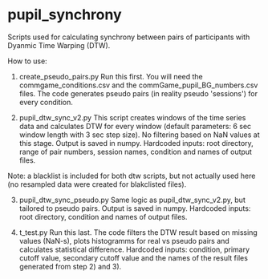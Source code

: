 # pupil_synchrony

Scripts used for calculating synchrony between pairs of participants with Dyanmic Time Warping (DTW).

How to use:

1) create_pseudo_pairs.py
Run this first. You will need the commgame_conditions.csv and the commGame_pupil_BG_numbers.csv files. The code generates pseudo pairs (in reality pseudo 'sessions') for every condition.

2) pupil_dtw_sync_v2.py 
This script creates windows of the time series data and calculates DTW for every window (default parameters: 6 sec window length with 3 sec step size). 
No filtering based on NaN values at this stage. Output is saved in numpy.
Hardcoded inputs: root directory, range of pair numbers, session names, condition and names of output files.

Note: a blacklist is included for both dtw scripts, but not actually used here (no resampled data were created for blakclisted files). 
 
3) pupil_dtw_sync_pseudo.py
Same logic as pupil_dtw_sync_v2.py, but tailored to pseudo pairs. Output is saved in numpy. 
Hardcoded inputs: root directory, condition and names of output files.

4) t_test.py
Run this last. The code filters the DTW result based on missing values (NaN-s), plots histogramms for real vs pseudo pairs and calculates statistical difference. 
Hardcoded inputs: condition, primary cutoff value, secondary cutoff value and the names of the result files generated from step 2) and 3).


